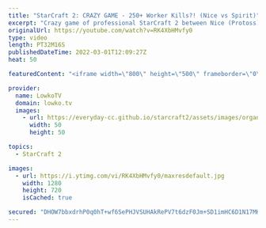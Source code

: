 ```yaml
---
title: "StarCraft 2: CRAZY GAME - 250+ Worker Kills?! (Nice vs Spirit)"
excerpt: "Crazy game of professional StarCraft 2 between Nice (Protoss) and Spirit (Terran). Nice decides to play a Protoss build that reminds me of the way that Zerg players play. Lots of Probes, lots of expansions and tons of Zealots. Spirit is forced to play defensively, but deals damage with Medivac drops"
originalUrl: https://youtube.com/watch?v=RK4XbHMvfy0
type: video
length: PT32M16S
publishedDateTime: 2022-03-01T12:09:27Z
heat: 50

featuredContent: "<iframe width=\"800\" height=\"500\" frameborder=\"0\" src=\"https://www.youtube.com/embed/RK4XbHMvfy0\" allow=\"accelerometer; autoplay; encrypted-media; gyroscope; picture-in-picture\" allowfullscreen></iframe>"

provider:
  name: LowkoTV
  domain: lowko.tv
  images:
    - url: https://everyday-cc.github.io/starcraft2/assets/images/organizations/lowko.tv-50x50.jpg
      width: 50
      height: 50

topics:
  - StarCraft 2

images:
  - url: https://i.ytimg.com/vi/RK4XbHMvfy0/maxresdefault.jpg
    width: 1280
    height: 720
    isCached: true

secured: "DHOW7bbxdrhP0q0hT+wf6SePHJVSUHAkRePV7t6dzF0Jm+SD1imHC6D1N17MKg27t79ubYITbOUbLPJyxhlgeS3dzvut88UAtyQxQK7G+K9a7MeK5GsRzCWw0d959z47vqbVsm1doMoMC1TcUIAgh/3qNRf+IJagOV8yW/kNE89y936Ic+QWX9NV8q4L+tHemcb1nl++GKmdA+k4i0XaFrLNe1KcSo/rpSd5+dBM3yImKi1H//ca8uEfem+Am2ZDfLUW8DJ1pRMGlIil2eRPBpRs6ftaj3A6Nm57ZVOmQiY9Lj9X1IWbNE0LuOaDBB2DrJOagzY5eNDltJacFp2s7ALZcO1i1gYIk3PZ/98MshnWq3KEBIRSmQXwj9s1CpdhewSM/SrRXLDhndqK1aKcyN+ntH+a4s97EKh3FbauADI=;bhFVMJDaKjqJl8w2ABwGsQ=="
---
```


